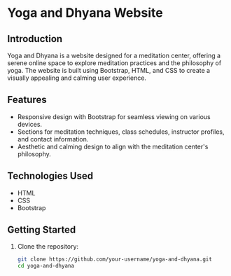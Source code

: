 # Yoga and Dhyana Website

## Introduction
Yoga and Dhyana is a website designed for a meditation center, offering a serene online space to explore meditation practices and the philosophy of yoga. The website is built using Bootstrap, HTML, and CSS to create a visually appealing and calming user experience.

## Features
- Responsive design with Bootstrap for seamless viewing on various devices.
- Sections for meditation techniques, class schedules, instructor profiles, and contact information.
- Aesthetic and calming design to align with the meditation center's philosophy.

## Technologies Used
- HTML
- CSS
- Bootstrap

## Getting Started
1. Clone the repository:
   ```bash
   git clone https://github.com/your-username/yoga-and-dhyana.git
   cd yoga-and-dhyana
